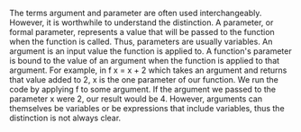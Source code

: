 The terms argument and parameter are often used interchangeably. However, it is worthwhile to understand the distinction. A parameter, or formal parameter, represents a value that will be passed to the function when the function is called. Thus, parameters are usually variables. An argument is an input value the function is applied to. A function's parameter is bound to the value of an argument when the function is applied to that argument. For example, in f x = x + 2 which takes an argument and returns that value added to 2, x is the one parameter of our function. We run the code by applying f to some argument. If the argument we passed to the parameter x were 2, our result would be 4. However, arguments can themselves be variables or be expressions that include variables, thus the distinction is not always clear.
